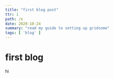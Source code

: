 ```yaml
---
title: "first blog post"
ttr: 1
path: /e
date: 2020-10-24
summary: "read my guide to setting up gridsome"
tags: [ 'blog' ]
---
```


# first blog

hi
